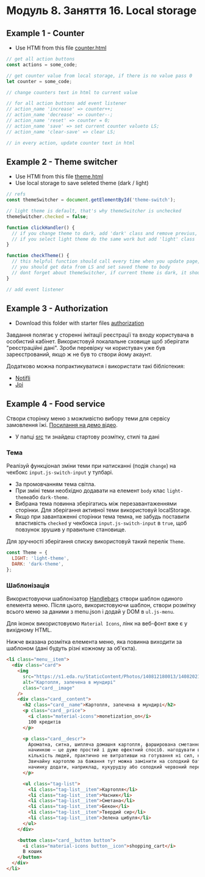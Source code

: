 # Модуль 8. Заняття 16. Local storage

## Example 1 - Counter

- Use HTMl from this file [counter.html](./counter/index.html)

```js
// get all action buttons
const actions = some_code;

// get counter value from local storage, if there is no value pass 0
let counter = some_code;

// change counters text in html to current value

// for all action buttons add event listener
// action_name 'increase' => counter++;
// action_name 'decrease' => counter--;
// action_name 'reset' => counter = 0;
// action_name 'save' => set current counter valueto LS;
// action_name 'clear-save' => clear LS;

// in every action, update counter text in html
```

## Example 2 - Theme switcher

- Use HTMl from this file [theme.html](./theme/index.html)
- Use local storage to save seleted theme (dark / light)

```js
// refs
const themeSwitcher = document.getElementById('theme-switch');

// light theme is default, that's why themeSwitcher is unchecked
themeSwitcher.checked = false;

function clickHandler() {
  // if you change theme to dark, add 'dark' class and remove previus, add this change to local storage
  // if you select light theme do the same work but add 'light' class
}

function checkTheme() {
  // this helpful function should call every time when you update page, to check what theme was seted to local storage
  // you should get data from LS and set saved theme to body
  // dont forget about themeSwitcher, if current theme is dark, it should be checked
}

// add event listener
```

## Example 3 - Authorization

- Download this folder with starter files
  [authorization](./authorization/src.zip)

Завдання полягає у сторенні імітації реєстрації та входу користувача в особистий
кабінет. Використовуй локалальне сховище щоб зберігати "реєстраційні дані".
Зроби перевірку чи користувач уже був зареєстрований, якщо ж не був то створи
йому акаунт.

Додатково можна попрактикуватися і використати такі бібліотекия:

- [Notifli](https://github.com/notiflix/Notiflix#readme)
- [Joi](https://joi.dev/api/?v=17.7.0)

## Example 4 - Food service

Створи сторінку меню з можливістю вибору теми для сервісу замовлення їжі.
[Посилання на демо відео](https://monosnap.com/file/ergR3f8MzeZo7hMAzbQBdvaw6XYrrE).

- У папці [src](./foodservice/src.zip) ти знайдеш стартову розмітку, стилі та
  дані

### Тема

Реалізуй функціонал зміни теми при натисканні (подія `change`) на чекбокс
`input.js-switch-input` у тулбарі.

- За промовчанням тема світла.
- При зміні теми необхідно додавати на елемент `body` клас `light-theme`або
  `dark-theme`.
- Вибрана тема повинна зберігатись між перезавантаженнями сторінки. Для
  зберігання активної теми використовуй localStorage.
- Якщо при завантаженні сторінки тема темна, не забудь поставити властивість
  `checked` у чекбокса `input.js-switch-input` в `true`, щоб повзунок зрушив у
  правильне становище.

Для зручності зберігання списку використовуй такий перелік `Theme`.

```js
const Theme = {
  LIGHT: 'light-theme',
  DARK: 'dark-theme',
};
```

### Шаблонізація

Використовуючи шаблонізатор [Handlebars](https://handlebarsjs.com/) створи
шаблон одиного елемента меню. Після цього, використовуючи шаблон, створи
розмітку всього меню за даними з menu.json і додай у DOM в `ul.js-menu`.

Для іконок використовуємо `Material Icons`, лінк на веб-фонт вже є у вихідному
HTML.

Нижче вказана розмітка елемента меню, яка повинна виходити за шаблоном (дані
будуть різні кожному за об'єкта).

```html
<li class="menu__item">
  <div class="card">
    <img
      src="https://s1.eda.ru/StaticContent/Photos/140812180013/140820212258/p_O.jpg"
      alt="Картопля, запечена в мундирі"
      class="card__image"
    />
    <div class="card__content">
      <h2 class="card__name">Картопля, запечена в мундирі</h2>
      <p class="card__price">
        <i class="material-icons">monetization_on</i>
        100 кредитів
      </p>

      <p class="card__descr">
        Ароматна, ситна, шипляча домашня картопля, фарширована сметанно-беконною
        начинкою — це дуже простий і дуже ефектний спосіб. нагодувати велику
        кількість людей, практично не витративши на готування ні сил, ні часу.
        Звичайну картоплю за бажання тут можна замінити на солодкий батат, а
        начинку додати, наприклад, кукурудзу або солодкий червоний перець.
      </p>

      <ul class="tag-list">
        <li class="tag-list__item">Картопля</li>
        <li class="tag-list__item">Часник</li>
        <li class="tag-list__item">Сметана</li>
        <li class="tag-list__item">Бекон</li>
        <li class="tag-list__item">Твердий сир</li>
        <li class="tag-list__item">Зелена цибуля</li>
      </ul>
    </div>

    <button class="card__button button">
      <i class="material-icons button__icon">shopping_cart</i>
      В кошик
    </button>
  </div>
</li>
```

